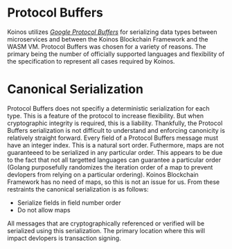 # Protocol Buffers

Koinos utilizes [_Google Protocol Buffers_](https://developers.google.com/protocol-buffers/) for serializing data types between microservices and between the Koinos Blockchain Framework and the WASM VM. Protocol Buffers was chosen for a variety of reasons. The primary being the number of officially supported languages and flexibility of the specification to represent all cases required by Koinos.

# Canonical Serialization

Protocol Buffers does not specifiy a deterministic serialization for each type. This is a feature of the protocol to increase flexibility. But when cryptographic integrity is required, this is a liability. Thankfully, the Protocol Buffers serialization is not difficult to understand and enforcing canonicity is relatively straight forward. Every field of a Protocol Buffers message must have an integer index. This is a natural sort order. Futhermore, maps are not guaranteeed to be serialized in any particular order. This appears to be due to the fact that not all targetted languages can guarantee a particular order (Golang purposefully randomizes the iteration order of a map to prevent devlopers from relying on a particular ordering). Koinos Blockchain Framework has no need of maps, so this is not an issue for us. From these restraints the canonical serialization is as follows:

- Serialize fields in field number order
- Do not allow maps

All messages that are cryptographically referenced or verified will be serialized using this serialization. The primary location where this will impact devlopers is transaction signing.
